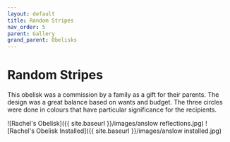 ```yaml
---
layout: default
title: Random Stripes
nav_order: 5
parent: Gallery
grand_parent: Obelisks
---
```


# Random Stripes

This obelisk was a commission by a family as a gift for their parents. The design was a great balance based on wants and budget. The three circles were done in colours that have particular significance for the recipients.

![Rachel's Obelisk]({{ site.baseurl }}/images/anslow reflections.jpg) ![Rachel's Obelisk Installed]({{ site.baseurl }}/images/anslow installed.jpg) 
